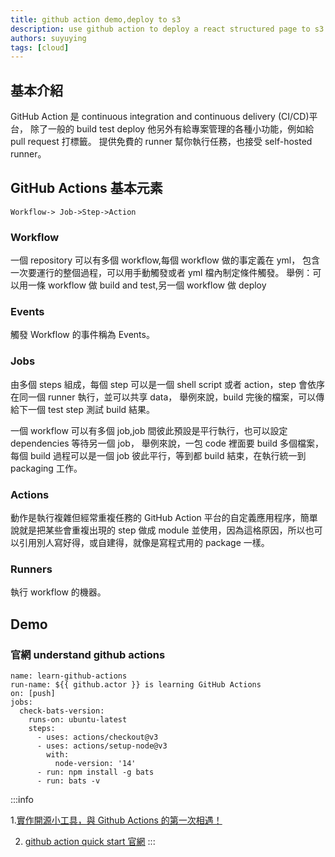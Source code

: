 ```yaml
---
title: github action demo,deploy to s3
description: use github action to deploy a react structured page to s3
authors: suyuying
tags: [cloud]
---
```


## 基本介紹

GitHub Action 是 continuous integration and continuous delivery (CI/CD)平台，
除了一般的 build test deploy 他另外有給專案管理的各種小功能，例如給 pull request 打標籤。
提供免費的 runner 幫你執行任務，也接受 self-hosted runner。

## GitHub Actions 基本元素

```
Workflow-> Job->Step->Action
```

### Workflow

一個 repository 可以有多個 workflow,每個 workflow 做的事定義在 yml， 包含一次要運行的整個過程，可以用手動觸發或者 yml 檔內制定條件觸發。
舉例：可以用一條 workflow 做 build and test,另一個 workflow 做 deploy

### Events

觸發 Workflow 的事件稱為 Events。

### Jobs

由多個 steps 組成，每個 step 可以是一個 shell script 或者 action，step 會依序在同一個 runner 執行，並可以共享 data，
舉例來說，build 完後的檔案，可以傳給下一個 test step 測試 build 結果。

一個 workflow 可以有多個 job,job 間彼此預設是平行執行，也可以設定 dependencies 等待另一個 job，
舉例來說，一包 code 裡面要 build 多個檔案，每個 build 過程可以是一個 job 彼此平行，等到都 build 結束，在執行統一到 packaging 工作。

### Actions

動作是執行複雜但經常重複任務的 GitHub Action 平台的自定義應用程序，簡單說就是把某些會重複出現的 step 做成 module 並使用，因為這格原因，所以也可以引用別人寫好得，或自建得，就像是寫程式用的 package 一樣。

### Runners

執行 workflow 的機器。

## Demo

### 官網 understand github actions

```
name: learn-github-actions
run-name: ${{ github.actor }} is learning GitHub Actions
on: [push]
jobs:
  check-bats-version:
    runs-on: ubuntu-latest
    steps:
      - uses: actions/checkout@v3
      - uses: actions/setup-node@v3
        with:
          node-version: '14'
      - run: npm install -g bats
      - run: bats -v
```

:::info

1.[實作開源小工具，與 Github Actions 的第一次相遇！](https://medium.com/starbugs/%E5%AF%A6%E4%BD%9C%E9%96%8B%E6%BA%90%E5%B0%8F%E5%B7%A5%E5%85%B7-%E8%88%87-github-actions-%E7%9A%84%E7%AC%AC%E4%B8%80%E6%AC%A1%E7%9B%B8%E9%81%87-3dd2d70eeb)

2. [github action quick start 官網](https://docs.github.com/en/actions/quickstart)
   :::
